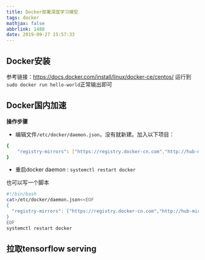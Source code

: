 ```yaml
---
title: Docker部署深度学习模型
tags: docker
mathjax: false
abbrlink: 1488
date: 2019-09-27 15:57:33
---
```

## Docker安装
参考链接：https://docs.docker.com/install/linux/docker-ce/centos/
运行到`sudo docker run hello-world`正常输出即可
<!--more-->
## Docker国内加速
**操作步骤**
- 编辑文件`/etc/docker/daemon.json`，没有就新建。加入以下项目：
```bash
{
    "registry-mirrors": ["https://registry.docker-cn.com","http://hub-mirror.c.163.com"]
}
```
- 重启docker daemon : `systemctl restart docker`

也可以写一个脚本
```bash
#!/bin/bash
cat>/etc/docker/daemon.json<<EOF
{
  "registry-mirrors": ["https://registry.docker-cn.com","http://hub-mirror.c.163.com"]
}
EOF
systemctl restart docker
```

## 拉取tensorflow serving

